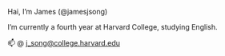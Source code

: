 Hai, I’m James (@jamesjsong)

I’m currently a fourth year at Harvard College, studying English.

📫 @ j_song@college.harvard.edu

<!---
jamesjsong/jamesjsong is a ✨ special ✨ repository because its `README.md` (this file) appears on your GitHub profile.
You can click the Preview link to take a look at your changes.
--->

